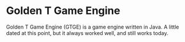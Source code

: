 # Golden T Game Engine

Golden T Game Engine (GTGE) is a game engine written in Java. A little dated at this point, but it always worked well, and still works today.



